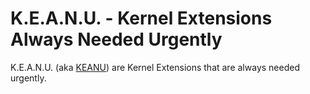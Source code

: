 # K.E.A.N.U. - Kernel Extensions Always Needed Urgently

K.E.A.N.U. (aka [KEANU](https://github.com/nyhtml/KEANU)) are Kernel Extensions that are always needed urgently.
